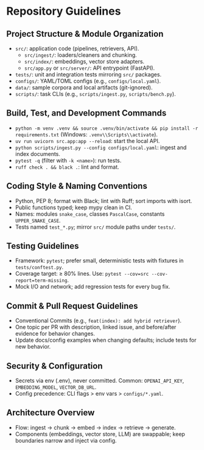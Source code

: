 # Repository Guidelines

## Project Structure & Module Organization
- `src/`: application code (pipelines, retrievers, API).
  - `src/ingest/`: loaders/cleaners and chunking.
  - `src/index/`: embeddings, vector store adapters.
  - `src/app.py` or `src/server/`: API entrypoint (FastAPI).
- `tests/`: unit and integration tests mirroring `src/` packages.
- `configs/`: YAML/TOML configs (e.g., `configs/local.yaml`).
- `data/`: sample corpora and local artifacts (git-ignored).
- `scripts/`: task CLIs (e.g., `scripts/ingest.py`, `scripts/bench.py`).

## Build, Test, and Development Commands
- `python -m venv .venv && source .venv/bin/activate && pip install -r requirements.txt` (Windows: `.venv\\Scripts\\activate`).
- `uv run uvicorn src.app:app --reload`: start the local API.
- `python scripts/ingest.py --config configs/local.yaml`: ingest and index documents.
- `pytest -q` (filter with `-k <name>`): run tests.
- `ruff check . && black .`: lint and format.

## Coding Style & Naming Conventions
- Python, PEP 8; format with Black; lint with Ruff; sort imports with isort.
- Public functions typed; keep mypy clean in CI.
- Names: modules `snake_case`, classes `PascalCase`, constants `UPPER_SNAKE_CASE`.
- Tests named `test_*.py`; mirror `src/` module paths under `tests/`.

## Testing Guidelines
- Framework: `pytest`; prefer small, deterministic tests with fixtures in `tests/conftest.py`.
- Coverage target: ≥ 80% lines. Use: `pytest --cov=src --cov-report=term-missing`.
- Mock I/O and network; add regression tests for every bug fix.

## Commit & Pull Request Guidelines
- Conventional Commits (e.g., `feat(index): add hybrid retriever`).
- One topic per PR with description, linked issue, and before/after evidence for behavior changes.
- Update docs/config examples when changing defaults; include tests for new behavior.

## Security & Configuration
- Secrets via env (.env), never committed. Common: `OPENAI_API_KEY`, `EMBEDDING_MODEL`, `VECTOR_DB_URL`.
- Config precedence: CLI flags > env vars > `configs/*.yaml`.

## Architecture Overview
- Flow: ingest → chunk → embed → index → retrieve → generate.
- Components (embeddings, vector store, LLM) are swappable; keep boundaries narrow and inject via config.
